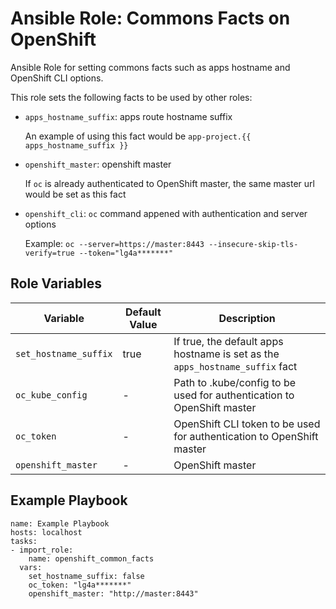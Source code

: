 Ansible Role: Commons Facts on OpenShift
=========

Ansible Role for setting commons facts such as apps hostname and OpenShift CLI options.

This role sets the following facts to be used by other roles:

* `apps_hostname_suffix`: apps route hostname suffix

  An example of using this fact would be `app-project.{{ apps_hostname_suffix }}`

* `openshift_master`: openshift master

  If `oc` is already authenticated to OpenShift master, the same master url would be set as this fact

* `openshift_cli`: `oc` command appened with authentication and server options 

  Example: `oc --server=https://master:8443 --insecure-skip-tls-verify=true --token="lg4a*******"`


Role Variables
------------

| Variable             | Default Value | Description   |
|----------------------|---------------|---------------|
|`set_hostname_suffix` | true          | If true, the default apps hostname is set as the `apps_hostname_suffix` fact |
|`oc_kube_config`      | -             | Path to .kube/config to be used for authentication to OpenShift master |
|`oc_token`            | -             | OpenShift CLI token to be used for authentication to OpenShift master |
|`openshift_master`    | -             | OpenShift master |


Example Playbook
------------

```
name: Example Playbook
hosts: localhost
tasks:
- import_role:
    name: openshift_common_facts
  vars:
    set_hostname_suffix: false
    oc_token: "lg4a*******"
    openshift_master: "http://master:8443"
```